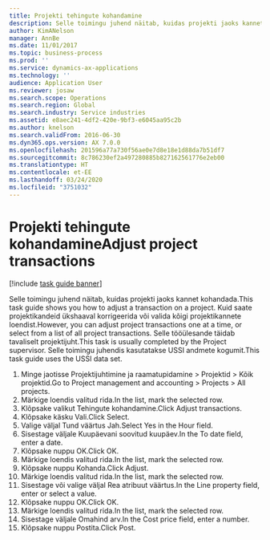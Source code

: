 ```yaml
---
title: Projekti tehingute kohandamine
description: Selle toimingu juhend näitab, kuidas projekti jaoks kannet kohandada.
author: KimANelson
manager: AnnBe
ms.date: 11/01/2017
ms.topic: business-process
ms.prod: ''
ms.service: dynamics-ax-applications
ms.technology: ''
audience: Application User
ms.reviewer: josaw
ms.search.scope: Operations
ms.search.region: Global
ms.search.industry: Service industries
ms.assetid: e8aec241-4df2-420e-9bf3-e6045aa95c2b
ms.author: knelson
ms.search.validFrom: 2016-06-30
ms.dyn365.ops.version: AX 7.0.0
ms.openlocfilehash: 201596a77a730f56ae0e7d8e18e1d88da7b51df7
ms.sourcegitcommit: 8c786230ef2a497280885b827162561776e2eb00
ms.translationtype: HT
ms.contentlocale: et-EE
ms.lasthandoff: 03/24/2020
ms.locfileid: "3751032"
---
```

# <a name="adjust-project-transactions"></a><span data-ttu-id="33b2a-103">Projekti tehingute kohandamine</span><span class="sxs-lookup"><span data-stu-id="33b2a-103">Adjust project transactions</span></span>

[!include [task guide banner](../../includes/task-guide-banner.md)]

<span data-ttu-id="33b2a-104">Selle toimingu juhend näitab, kuidas projekti jaoks kannet kohandada.</span><span class="sxs-lookup"><span data-stu-id="33b2a-104">This task guide shows you how to adjust a transaction on a project.</span></span> <span data-ttu-id="33b2a-105">Kuid saate projektikandeid ükshaaval korrigeerida või valida kõigi projektikannete loendist.</span><span class="sxs-lookup"><span data-stu-id="33b2a-105">However, you can adjust project transactions one at a time, or select from a list of all project transactions.</span></span> <span data-ttu-id="33b2a-106">Selle tööülesande täidab tavaliselt projektijuht.</span><span class="sxs-lookup"><span data-stu-id="33b2a-106">This task is usually completed by the Project supervisor.</span></span> <span data-ttu-id="33b2a-107">Selle toimingu juhendis kasutatakse USSI andmete kogumit.</span><span class="sxs-lookup"><span data-stu-id="33b2a-107">This task guide uses the USSI data set.</span></span>

1. <span data-ttu-id="33b2a-108">Minge jaotisse Projektijuhtimine ja raamatupidamine > Projektid > Kõik projektid.</span><span class="sxs-lookup"><span data-stu-id="33b2a-108">Go to Project management and accounting > Projects > All projects.</span></span> 
2. <span data-ttu-id="33b2a-109">Märkige loendis valitud rida.</span><span class="sxs-lookup"><span data-stu-id="33b2a-109">In the list, mark the selected row.</span></span> 
3. <span data-ttu-id="33b2a-110">Klõpsake valikut Tehingute kohandamine.</span><span class="sxs-lookup"><span data-stu-id="33b2a-110">Click Adjust transactions.</span></span> 
4. <span data-ttu-id="33b2a-111">Klõpsake käsku Vali.</span><span class="sxs-lookup"><span data-stu-id="33b2a-111">Click Select.</span></span> 
5. <span data-ttu-id="33b2a-112">Valige väljal Tund väärtus Jah.</span><span class="sxs-lookup"><span data-stu-id="33b2a-112">Select Yes in the Hour field.</span></span> 
6. <span data-ttu-id="33b2a-113">Sisestage väljale Kuupäevani soovitud kuupäev.</span><span class="sxs-lookup"><span data-stu-id="33b2a-113">In the To date field, enter a date.</span></span> 
7. <span data-ttu-id="33b2a-114">Klõpsake nuppu OK.</span><span class="sxs-lookup"><span data-stu-id="33b2a-114">Click OK.</span></span> 
8. <span data-ttu-id="33b2a-115">Märkige loendis valitud rida.</span><span class="sxs-lookup"><span data-stu-id="33b2a-115">In the list, mark the selected row.</span></span> 
9. <span data-ttu-id="33b2a-116">Klõpsake nuppu Kohanda.</span><span class="sxs-lookup"><span data-stu-id="33b2a-116">Click Adjust.</span></span> 
10. <span data-ttu-id="33b2a-117">Märkige loendis valitud rida.</span><span class="sxs-lookup"><span data-stu-id="33b2a-117">In the list, mark the selected row.</span></span> 
11. <span data-ttu-id="33b2a-118">Sisestage või valige väljal Rea atribuut väärtus.</span><span class="sxs-lookup"><span data-stu-id="33b2a-118">In the Line property field, enter or select a value.</span></span> 
12. <span data-ttu-id="33b2a-119">Klõpsake nuppu OK.</span><span class="sxs-lookup"><span data-stu-id="33b2a-119">Click OK.</span></span> 
13. <span data-ttu-id="33b2a-120">Märkige loendis valitud rida.</span><span class="sxs-lookup"><span data-stu-id="33b2a-120">In the list, mark the selected row.</span></span> 
14. <span data-ttu-id="33b2a-121">Sisestage väljale Omahind arv.</span><span class="sxs-lookup"><span data-stu-id="33b2a-121">In the Cost price field, enter a number.</span></span> 
15. <span data-ttu-id="33b2a-122">Klõpsake nuppu Postita.</span><span class="sxs-lookup"><span data-stu-id="33b2a-122">Click Post.</span></span> 
